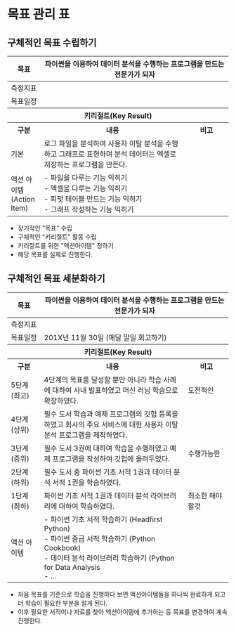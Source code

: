 # 목표 관리 표
## 구체적인 목표 수립하기
<table>
  <colgroup>
    <col span="1" style="width:15%">
    <col span="1" style="width:65%">
    <col span="1" style="width:20%">
  </colgroup>
  <thead>
    <th>목표</th>
    <th colspan="2">파이썬을 이용하여 데이터 분석을 수행하는 프로그램을 만드는 전문가가 되자</th>
  </thead>
  <tr>
    <td>측정지표</td>
    <td colspan="2"></td>
  </tr>
  <tr>
    <td>목표일정</td>
    <td colspan="2"></td>
  </tr>
  <tr>
    <th colspan="3">키리절트(Key Result)</th>
  </tr>
  <tr>
    <th>구분</th>
    <th>내용</th>
    <th>비고</th>
  </tr>
  <tr>
    <td>기본</td>
    <td>로그 파일을 분석하여 사용자 이탈 분석을 수행하고 그래프로 표현하며 분석 데이터는 엑셀로 저장하는 프로그램을 만든다.</td>
    <td></td>
  </tr>
  <tr>
    <td>액션 아이템 (Action Item)</td>
    <td>- 파일을 다루는 기능 익히기<br/>- 엑셀을 다루는 기능 익히기<br/>- 피펏 테이블 만드는 기능 익히기<br/>- 그래프 작성하는 기능 익히기</td>
    <td></td>
  </tr>
</table>

- 장기적인 "목표" 수립
- 구체적인 "키리절트" 활동 수립
- 키리절트를 위한 "액션아이템" 정하기
- 해당 목표를 실제로 진행한다.


## 구체적인 목표 세분화하기
<table>
  <colgroup>
    <col span="1" style="width:15%">
    <col span="1" style="width:65%">
    <col span="1" style="width:20%">
  </colgroup>
  <thead>
    <th>목표</th>
    <th colspan="2">파이썬을 이용하여 데이터 분석을 수행하는 프로그램을 만드는 전문가가 되자</th>
  </thead>
  <tr>
    <td>측정지표</td>
    <td colspan="2"></td>
  </tr>
  <tr>
    <td>목표일정</td>
    <td colspan="2">201X년 11월 30일 (매달 말일 회고하기)</td>
  </tr>
  <tr>
    <th colspan="3">키리절트(Key Result)</th>
  </tr>
  <tr>
    <th>구분</th>
    <th>내용</th>
    <th>비고</th>
  </tr>
  <tr>
    <td>5단계(최고)</td>
    <td>4단계의 목표를 달성할 뿐만 아니라 학습 사례에 대하여 사내 발표하였고 머신 러닝 학습으로 확장하였다.</td>
    <td>도전적인</td>
  </tr>
  <tr>
    <td>4단계(상위)</td>
    <td>필수 도서 학습과 예제 프로그램의 깃헙 등록을 하였고 회사의 주요 서비스에 대한 사용자 이탈 분석 프로그램을 제작하였다.</td>
    <td></td>
  </tr>
  <tr>
    <td>3단계(중위)</td>
    <td>필수 도서 3권에 대하여 학습을 수행하였고 예제 프로그램을 작성하여 깃헙에 올려두었다.</td>
    <td>수행가능한</td>
  </tr>
  <tr>
    <td>2단계(하위)</td>
    <td>필수 도서 중 파이썬 기초 서적 1권과 데이터 분석 서적 1권을 학습하였다.</td>
    <td></td>
  </tr>
  <tr>
    <td>1단계(최하)</td>
    <td>파이썬 기초 서적 1권과 데이터 분석 라이브러리에 대하여 학습하였다.</td>
    <td>최소한 해야 할것</td>
  </tr>
  <tr>
    <td>액션 아이템</td>
    <td>- 파이썬 기초 서적 학습하기 (Headfirst Python)<br/>- 파이썬 중급 서적 학습하기 (Python Cookbook)<br/>- 데이터 분석 라이브러리 학습하기 (Python for Data Analysis<br/>- ...</td>
    <td></td>
  </tr>
</table>

- 처음 목표를 기준으로 학습을 진행하다 보면 액션아이템들을 하나씩 완료하게 되고 더 학습이 필요한 부분을 알게 된다.
- 이후 필요한 서적이나 자료를 찾아 액션아이템에 추가하는 등 목표를 변경하여 계속 진행한다.
